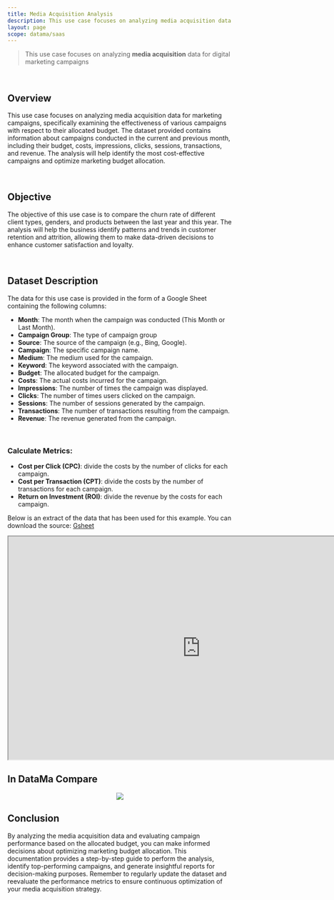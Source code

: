```yaml
---
title: Media Acquisition Analysis
description: This use case focuses on analyzing media acquisition data for digital marketing campaigns
layout: page
scope: datama/saas
---
```

> This use case focuses on analyzing **media acquisition** data for digital marketing campaigns

<br>

## Overview

This use case focuses on analyzing media acquisition data for marketing campaigns, specifically examining the effectiveness of various campaigns with respect to their allocated budget. The dataset provided contains information about campaigns conducted in the current and previous month, including their budget, costs, impressions, clicks, sessions, transactions, and revenue. The analysis will help identify the most cost-effective campaigns and optimize marketing budget allocation.


<br>

## Objective

The objective of this use case is to compare the churn rate of different client types, genders, and products between the last year and this year. The analysis will help the business identify patterns and trends in customer retention and attrition, allowing them to make data-driven decisions to enhance customer satisfaction and loyalty.

<br>

## Dataset Description

The data for this use case is provided in the form of a Google Sheet containing the following columns:

- **Month**: The month when the campaign was conducted (This Month or Last Month).
- **Campaign Group**: The type of campaign group
- **Source**: The source of the campaign (e.g., Bing, Google).
- **Campaign**: The specific campaign name.
- **Medium**: The medium used for the campaign.
- **Keyword**: The keyword associated with the campaign.
- **Budget**: The allocated budget for the campaign.
- **Costs**: The actual costs incurred for the campaign.
- **Impressions**: The number of times the campaign was displayed.
- **Clicks**: The number of times users clicked on the campaign.
- **Sessions**: The number of sessions generated by the campaign.
- **Transactions**: The number of transactions resulting from the campaign.
- **Revenue**: The revenue generated from the campaign.

<br>

### Calculate Metrics:

- **Cost per Click (CPC)**: divide the costs by the number of clicks for each campaign.
- **Cost per Transaction (CPT)**: divide the costs by the number of transactions for each campaign.
- **Return on Investment (ROI)**: divide the revenue by the costs for each campaign.


Below is an extract of the data that has been used for this example. You can download the source: [Gsheet](https://docs.google.com/spreadsheets/d/1bNEeqm5CfpPmYPr_t4ff1xcJkSBKoVvwJd4vKB0sDzs/edit#gid=641943488)

<iframe src="https://docs.google.com/spreadsheets/d/e/2PACX-1vTXYphkUS8WX6Wa4GZp5LBisnEOoqdLyp9darrXuIJPqmsnv_f8Tvhq_0sNX7L2uVfIaJjonTP2j8Fm/pubhtml?gid=641943488&amp;single=true&amp;widget=true&amp;headers=false" width="860" height="500"></iframe>

## In DataMa Compare

<center><img src="{{site.url}}/{{site.baseurl}}/core_app/new/interface/homepage/get_inspired/images/Example_mediaAcquisition.jpg "/></center>


## Conclusion 

By analyzing the media acquisition data and evaluating campaign performance based on the allocated budget, you can make informed decisions about optimizing marketing budget allocation. This documentation provides a step-by-step guide to perform the analysis, identify top-performing campaigns, and generate insightful reports for decision-making purposes. Remember to regularly update the dataset and reevaluate the performance metrics to ensure continuous optimization of your media acquisition strategy.